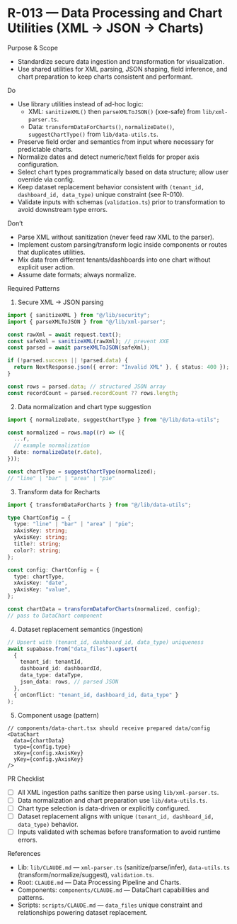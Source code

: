 <!--
Rule: R-013
Title: Data Processing and Chart Utilities (XML → JSON → Charts)
Status: enabled
-->

# R-013 — Data Processing and Chart Utilities (XML → JSON → Charts)

Purpose & Scope

- Standardize secure data ingestion and transformation for visualization.
- Use shared utilities for XML parsing, JSON shaping, field inference, and chart preparation to keep charts consistent and performant.

Do

- Use library utilities instead of ad-hoc logic:
  - XML: `sanitizeXML()` then `parseXMLToJSON()` (xxe-safe) from `lib/xml-parser.ts`.
  - Data: `transformDataForCharts()`, `normalizeDate()`, `suggestChartType()` from `lib/data-utils.ts`.
- Preserve field order and semantics from input where necessary for predictable charts.
- Normalize dates and detect numeric/text fields for proper axis configuration.
- Select chart types programmatically based on data structure; allow user override via config.
- Keep dataset replacement behavior consistent with `(tenant_id, dashboard_id, data_type)` unique constraint (see R-010).
- Validate inputs with schemas (`validation.ts`) prior to transformation to avoid downstream type errors.

Don’t

- Parse XML without sanitization (never feed raw XML to the parser).
- Implement custom parsing/transform logic inside components or routes that duplicates utilities.
- Mix data from different tenants/dashboards into one chart without explicit user action.
- Assume date formats; always normalize.

Required Patterns

1. Secure XML → JSON parsing

```ts
import { sanitizeXML } from "@/lib/security";
import { parseXMLToJSON } from "@/lib/xml-parser";

const rawXml = await request.text();
const safeXml = sanitizeXML(rawXml); // prevent XXE
const parsed = await parseXMLToJSON(safeXml);

if (!parsed.success || !parsed.data) {
  return NextResponse.json({ error: "Invalid XML" }, { status: 400 });
}

const rows = parsed.data; // structured JSON array
const recordCount = parsed.recordCount ?? rows.length;
```

2. Data normalization and chart type suggestion

```ts
import { normalizeDate, suggestChartType } from "@/lib/data-utils";

const normalized = rows.map((r) => ({
  ...r,
  // example normalization
  date: normalizeDate(r.date),
}));

const chartType = suggestChartType(normalized);
// "line" | "bar" | "area" | "pie"
```

3. Transform data for Recharts

```ts
import { transformDataForCharts } from "@/lib/data-utils";

type ChartConfig = {
  type: "line" | "bar" | "area" | "pie";
  xAxisKey: string;
  yAxisKey: string;
  title?: string;
  color?: string;
};

const config: ChartConfig = {
  type: chartType,
  xAxisKey: "date",
  yAxisKey: "value",
};

const chartData = transformDataForCharts(normalized, config);
// pass to DataChart component
```

4. Dataset replacement semantics (ingestion)

```ts
// Upsert with (tenant_id, dashboard_id, data_type) uniqueness
await supabase.from("data_files").upsert(
  {
    tenant_id: tenantId,
    dashboard_id: dashboardId,
    data_type: dataType,
    json_data: rows, // parsed JSON
  },
  { onConflict: "tenant_id, dashboard_id, data_type" }
);
```

5. Component usage (pattern)

```tsx
// components/data-chart.tsx should receive prepared data/config
<DataChart
  data={chartData}
  type={config.type}
  xKey={config.xAxisKey}
  yKey={config.yAxisKey}
/>
```

PR Checklist

- [ ] All XML ingestion paths sanitize then parse using `lib/xml-parser.ts`.
- [ ] Data normalization and chart preparation use `lib/data-utils.ts`.
- [ ] Chart type selection is data-driven or explicitly configured.
- [ ] Dataset replacement aligns with unique `(tenant_id, dashboard_id, data_type)` behavior.
- [ ] Inputs validated with schemas before transformation to avoid runtime errors.

References

- Lib: `lib/CLAUDE.md` — `xml-parser.ts` (sanitize/parse/infer), `data-utils.ts` (transform/normalize/suggest), `validation.ts`.
- Root: `CLAUDE.md` — Data Processing Pipeline and Charts.
- Components: `components/CLAUDE.md` — DataChart capabilities and patterns.
- Scripts: `scripts/CLAUDE.md` — `data_files` unique constraint and relationships powering dataset replacement.
